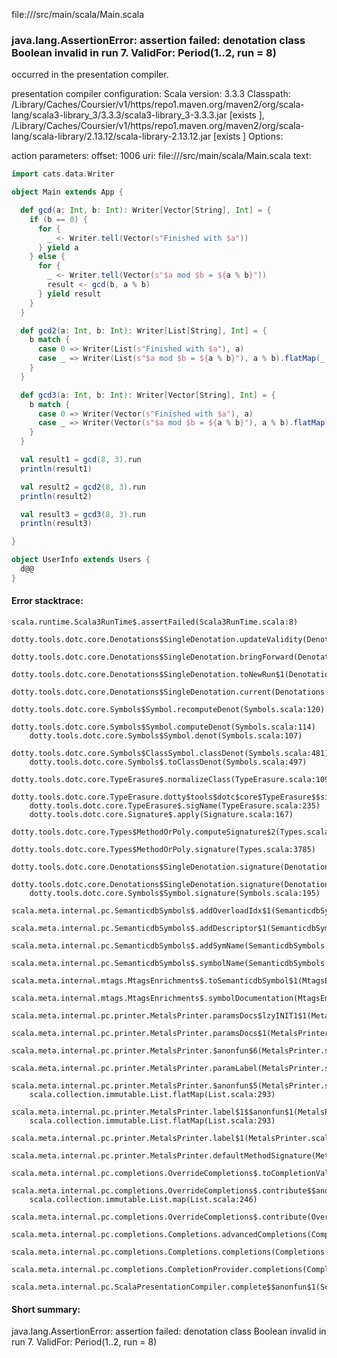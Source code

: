 file://<WORKSPACE>/src/main/scala/Main.scala
### java.lang.AssertionError: assertion failed: denotation class Boolean invalid in run 7. ValidFor: Period(1..2, run = 8)

occurred in the presentation compiler.

presentation compiler configuration:
Scala version: 3.3.3
Classpath:
<HOME>/Library/Caches/Coursier/v1/https/repo1.maven.org/maven2/org/scala-lang/scala3-library_3/3.3.3/scala3-library_3-3.3.3.jar [exists ], <HOME>/Library/Caches/Coursier/v1/https/repo1.maven.org/maven2/org/scala-lang/scala-library/2.13.12/scala-library-2.13.12.jar [exists ]
Options:



action parameters:
offset: 1006
uri: file://<WORKSPACE>/src/main/scala/Main.scala
text:
```scala
import cats.data.Writer

object Main extends App {

  def gcd(a: Int, b: Int): Writer[Vector[String], Int] = {
    if (b == 0) {
      for {
        _ <- Writer.tell(Vector(s"Finished with $a"))
      } yield a
    } else {
      for {
        _ <- Writer.tell(Vector(s"$a mod $b = ${a % b}"))
        result <- gcd(b, a % b)
      } yield result
    }
  }

  def gcd2(a: Int, b: Int): Writer[List[String], Int] = {
    b match {
      case 0 => Writer(List(s"Finished with $a"), a)
      case _ => Writer(List(s"$a mod $b = ${a % b}"), a % b).flatMap(_ => gcd2(b, a % b))
    }
  }

  def gcd3(a: Int, b: Int): Writer[Vector[String], Int] = {
    b match {
      case 0 => Writer(Vector(s"Finished with $a"), a)
      case _ => Writer(Vector(s"$a mod $b = ${a % b}"), a % b).flatMap(_ => gcd3(b, a % b))
    }
  }

  val result1 = gcd(8, 3).run
  println(result1)

  val result2 = gcd2(8, 3).run
  println(result2)

  val result3 = gcd3(8, 3).run
  println(result3)

}

object UserInfo extends Users {
  d@@
}

```



#### Error stacktrace:

```
scala.runtime.Scala3RunTime$.assertFailed(Scala3RunTime.scala:8)
	dotty.tools.dotc.core.Denotations$SingleDenotation.updateValidity(Denotations.scala:717)
	dotty.tools.dotc.core.Denotations$SingleDenotation.bringForward(Denotations.scala:742)
	dotty.tools.dotc.core.Denotations$SingleDenotation.toNewRun$1(Denotations.scala:799)
	dotty.tools.dotc.core.Denotations$SingleDenotation.current(Denotations.scala:870)
	dotty.tools.dotc.core.Symbols$Symbol.recomputeDenot(Symbols.scala:120)
	dotty.tools.dotc.core.Symbols$Symbol.computeDenot(Symbols.scala:114)
	dotty.tools.dotc.core.Symbols$Symbol.denot(Symbols.scala:107)
	dotty.tools.dotc.core.Symbols$ClassSymbol.classDenot(Symbols.scala:481)
	dotty.tools.dotc.core.Symbols$.toClassDenot(Symbols.scala:497)
	dotty.tools.dotc.core.TypeErasure$.normalizeClass(TypeErasure.scala:109)
	dotty.tools.dotc.core.TypeErasure.dotty$tools$dotc$core$TypeErasure$$sigName(TypeErasure.scala:911)
	dotty.tools.dotc.core.TypeErasure$.sigName(TypeErasure.scala:235)
	dotty.tools.dotc.core.Signature$.apply(Signature.scala:167)
	dotty.tools.dotc.core.Types$MethodOrPoly.computeSignature$2(Types.scala:3760)
	dotty.tools.dotc.core.Types$MethodOrPoly.signature(Types.scala:3785)
	dotty.tools.dotc.core.Denotations$SingleDenotation.signature(Denotations.scala:617)
	dotty.tools.dotc.core.Denotations$SingleDenotation.signature(Denotations.scala:607)
	dotty.tools.dotc.core.Symbols$Symbol.signature(Symbols.scala:195)
	scala.meta.internal.pc.SemanticdbSymbols$.addOverloadIdx$1(SemanticdbSymbols.scala:153)
	scala.meta.internal.pc.SemanticdbSymbols$.addDescriptor$1(SemanticdbSymbols.scala:174)
	scala.meta.internal.pc.SemanticdbSymbols$.addSymName(SemanticdbSymbols.scala:178)
	scala.meta.internal.pc.SemanticdbSymbols$.symbolName(SemanticdbSymbols.scala:116)
	scala.meta.internal.mtags.MtagsEnrichments$.toSemanticdbSymbol$1(MtagsEnrichments.scala:243)
	scala.meta.internal.mtags.MtagsEnrichments$.symbolDocumentation(MtagsEnrichments.scala:244)
	scala.meta.internal.pc.printer.MetalsPrinter.paramsDocs$lzyINIT1$1(MetalsPrinter.scala:188)
	scala.meta.internal.pc.printer.MetalsPrinter.paramsDocs$1(MetalsPrinter.scala:192)
	scala.meta.internal.pc.printer.MetalsPrinter.$anonfun$6(MetalsPrinter.scala:209)
	scala.meta.internal.pc.printer.MetalsPrinter.paramLabel(MetalsPrinter.scala:358)
	scala.meta.internal.pc.printer.MetalsPrinter.$anonfun$5(MetalsPrinter.scala:210)
	scala.collection.immutable.List.flatMap(List.scala:293)
	scala.meta.internal.pc.printer.MetalsPrinter.label$1$$anonfun$1(MetalsPrinter.scala:213)
	scala.collection.immutable.List.flatMap(List.scala:293)
	scala.meta.internal.pc.printer.MetalsPrinter.label$1(MetalsPrinter.scala:218)
	scala.meta.internal.pc.printer.MetalsPrinter.defaultMethodSignature(MetalsPrinter.scala:221)
	scala.meta.internal.pc.completions.OverrideCompletions$.toCompletionValue(OverrideCompletions.scala:430)
	scala.meta.internal.pc.completions.OverrideCompletions$.contribute$$anonfun$1(OverrideCompletions.scala:127)
	scala.collection.immutable.List.map(List.scala:246)
	scala.meta.internal.pc.completions.OverrideCompletions$.contribute(OverrideCompletions.scala:127)
	scala.meta.internal.pc.completions.Completions.advancedCompletions(Completions.scala:461)
	scala.meta.internal.pc.completions.Completions.completions(Completions.scala:183)
	scala.meta.internal.pc.completions.CompletionProvider.completions(CompletionProvider.scala:86)
	scala.meta.internal.pc.ScalaPresentationCompiler.complete$$anonfun$1(ScalaPresentationCompiler.scala:147)
```
#### Short summary: 

java.lang.AssertionError: assertion failed: denotation class Boolean invalid in run 7. ValidFor: Period(1..2, run = 8)
